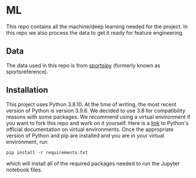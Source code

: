 # ML
This repo contains all the machine/deep learning needed for the project. In this repo
we also process the data to get it ready for feature engineering.

## Data
The data used in this repo is from [sportsipy](https://github.com/roclark/sportsipy)
(formerly known as sportsreference).

## Installation
This project uses Python 3.8.10. At the time of writing, the most recent version of
Python is version 3.9.6. We decided to use 3.8 for compatibility reasons with some
packages. We recommend using a virtual environment if you want to fork this repo and work
on it yourself. Here is a [link](https://docs.python.org/3.8/tutorial/venv.html) to
Python's official documentation on virtual environments. Once the appropriate version of
Python and pip are installed and you are in your virtual environment, run
```
pip install -r requirements.txt
```
which will install all of the required packages needed to run the Jupyter notebook
files.